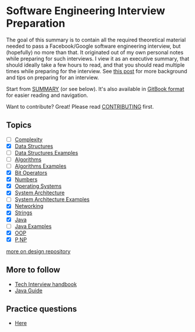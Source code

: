 # Software Engineering Interview Preparation

The goal of this summary is to contain all the required theoretical material needed to pass a Facebook/Google software engineering interview, but (hopefully) no more than that. It originated out of my own personal notes while preparing for such interviews. I view it as an executive summary, that should ideally take a few hours to read, and that you should read multiple times while preparing for the interview. See [this post](https://orrsella.com/2016/05/14/preparing-for-a-facebook-google-software-engineer-interview/) for more background and tips on preparing for an interview.

Start from [SUMMARY](https://github.com/orrsella/soft-eng-interview-prep/blob/master/SUMMARY.md) (or see below). It's also available in [GitBook format](https://orrsella.gitbooks.io/soft-eng-interview-prep/content/) for easier reading and navigation.

Want to contribute? Great! Please read [CONTRIBUTING](https://github.com/orrsella/soft-eng-interview-prep/blob/master/CONTRIBUTING.md) first.

## Topics

- [ ] [Complexity](topics/complexity.md)
- [x] [Data Structures](topics/data-structures.md)
- [ ] [Data Structures Examples](topics/data-structures-examples.md)
- [ ] [Algorithms](topics/algorithms.md)
- [ ] [Algorithms Examples](topics/algorithms-examples.md)
- [x] [Bit Operators](topics/bit-operators.md)
- [x] [Numbers](topics/numbers.md)
- [x] [Operating Systems](topics/operating-systems.md)
- [x] [System Architecture](topics/system-architecture.md)
- [ ] [System Architecture Examples](topics/system-architecture-examples.md)
- [x] [Networking](topics/networking.md)
- [x] [Strings](topics/strings.md)
- [x] [Java](topics/java.md)
- [ ] [Java Examples](topics/java-examples.md)
- [x] [OOP](topics/oop.md)
- [x] [P,NP](topics/p-np.md)

[more on design repository](https://github.com/prshntsuyl/system-design-interview)

## More to follow

- [Tech Interview handbook](https://yangshun.github.io/tech-interview-handbook/introduction/)
- [Java Guide](https://snailclimb.gitee.io/javaguide/#/)


## Practice questions
- [Here](extras/readme.md)


